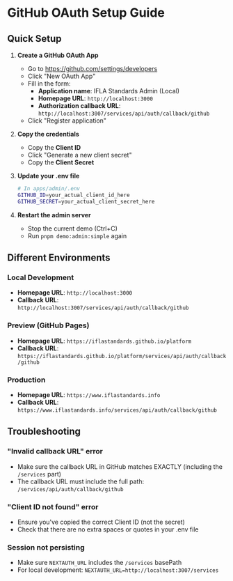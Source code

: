 # GitHub OAuth Setup Guide

## Quick Setup

1. **Create a GitHub OAuth App**
   - Go to https://github.com/settings/developers
   - Click "New OAuth App"
   - Fill in the form:
     - **Application name**: IFLA Standards Admin (Local)
     - **Homepage URL**: `http://localhost:3000`
     - **Authorization callback URL**: `http://localhost:3007/services/api/auth/callback/github`
   - Click "Register application"

2. **Copy the credentials**
   - Copy the **Client ID**
   - Click "Generate a new client secret"
   - Copy the **Client Secret**

3. **Update your .env file**
   ```bash
   # In apps/admin/.env
   GITHUB_ID=your_actual_client_id_here
   GITHUB_SECRET=your_actual_client_secret_here
   ```

4. **Restart the admin server**
   - Stop the current demo (Ctrl+C)
   - Run `pnpm demo:admin:simple` again

## Different Environments

### Local Development
- **Homepage URL**: `http://localhost:3000`
- **Callback URL**: `http://localhost:3007/services/api/auth/callback/github`

### Preview (GitHub Pages)
- **Homepage URL**: `https://iflastandards.github.io/platform`
- **Callback URL**: `https://iflastandards.github.io/platform/services/api/auth/callback/github`

### Production
- **Homepage URL**: `https://www.iflastandards.info`
- **Callback URL**: `https://www.iflastandards.info/services/api/auth/callback/github`

## Troubleshooting

### "Invalid callback URL" error
- Make sure the callback URL in GitHub matches EXACTLY (including the `/services` part)
- The callback URL must include the full path: `/services/api/auth/callback/github`

### "Client ID not found" error
- Ensure you've copied the correct Client ID (not the secret)
- Check that there are no extra spaces or quotes in your .env file

### Session not persisting
- Make sure `NEXTAUTH_URL` includes the `/services` basePath
- For local development: `NEXTAUTH_URL=http://localhost:3007/services`